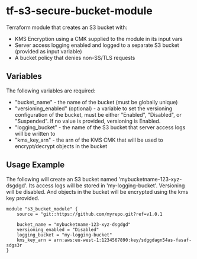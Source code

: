 # tf-s3-secure-bucket-module

Terraform module that creates an S3 bucket with:
* KMS Encryption using a CMK supplied to the module in its input vars
* Server access logging enabled and logged to a separate S3 bucket (provided as input variable)
* A bucket policy that denies non-SS/TLS requests

## Variables
The following variables are required:

* "bucket_name" - the name of the bucket (must be globally unique)
* "versioning_enabled" (optional) - a variable to set the versioning configuration of the bucket, must be either "Enabled", "Disabled", or "Suspended". If no value is provided, versioning is Enabled.
* "logging_bucket" - the name of the S3 bucket that server access logs will be written to
* "kms_key_arn" - the arn of the KMS CMK that will be used to encrypt/decrypt objects in the bucket

## Usage Example
The following will create an S3 bucket named 'mybucketname-123-xyz-dsgdgd'.  Its access logs will be stored in 'my-logging-bucket'. Versioning will be disabled. And objects in the bucket will be encrypted using the kms key provided.
```
module "s3_bucket_module" {
    source = "git::https://github.com/myrepo.git?ref=v1.0.1

    bucket_name = "mybucketname-123-xyz-dsgdgd"
    versioning_enabled = "Disabled"
    logging_bucket = "my-logging-bucket"
    kms_key_arn = arn:aws:eu-west-1:1234567890:key/sdggdagn54as-fasaf-sdgs3r
}
```
